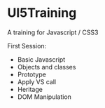 UI5Training
===========

A training for Javascript / CSS3

First Session:
- Basic Javascript
- Objects and classes
- Prototype
- Apply VS call
- Heritage
- DOM Manipulation
